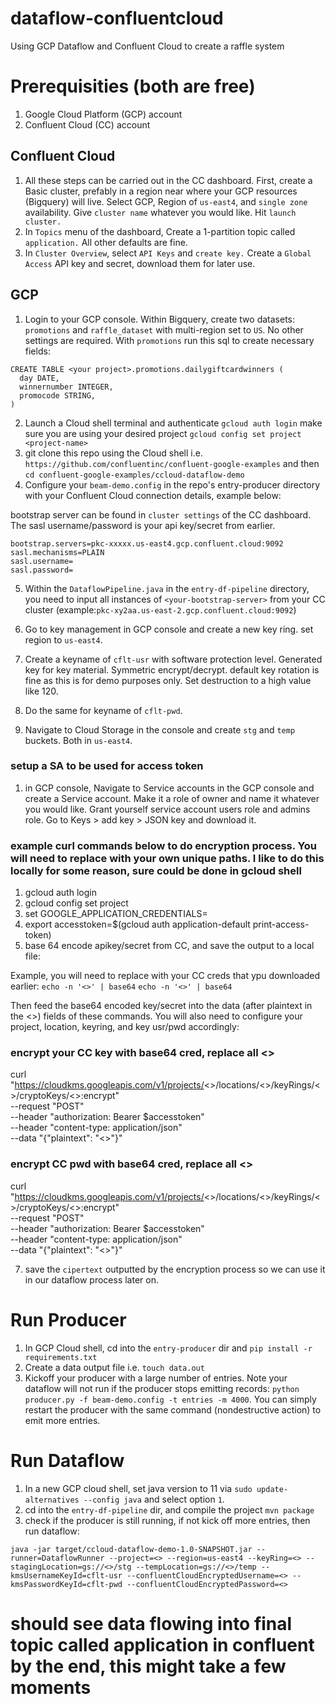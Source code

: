 # dataflow-confluentcloud
Using GCP Dataflow and Confluent Cloud to create a raffle system 

# Prerequisities (both are free)
1. Google Cloud Platform (GCP) account 
2. Confluent Cloud (CC) account 

## Confluent Cloud 
1. All these steps can be carried out in the CC dashboard. First, create a Basic cluster, prefably in a region near where your GCP resources (Bigquery) will live. Select GCP, Region of `us-east4`, and `single zone` availability. Give `cluster name` whatever you would like. Hit `launch cluster.`
2. In `Topics` menu of the dashboard, Create a 1-partition topic called `application.` All other defaults are fine.
3. In `Cluster Overview`, select `API Keys` and `create key.` Create a `Global Access` API key and secret, download them for later use. 

## GCP 
1. Login to your GCP console. Within Bigquery, create two datasets: `promotions` and `raffle_dataset` with multi-region set to `US`. No other settings are required. With `promotions` run this sql to create necessary fields: 
```
CREATE TABLE <your project>.promotions.dailygiftcardwinners (
  day DATE,
  winnernumber INTEGER,
  promocode STRING,
)
```

2. Launch a Cloud shell terminal and authenticate `gcloud auth login` make sure you are using your desired project `gcloud config set project <project-name>`
3. git clone this repo using the Cloud shell i.e. `https://github.com/confluentinc/confluent-google-examples` and then `cd confluent-google-examples/ccloud-dataflow-demo`
4. Configure your `beam-demo.config` in the repo's entry-producer directory with your Confluent Cloud connection details, example below:

bootstrap server can be found in `cluster settings` of the CC dashboard. The sasl username/password is your api key/secret from earlier.
``` 
bootstrap.servers=pkc-xxxxx.us-east4.gcp.confluent.cloud:9092 
sasl.mechanisms=PLAIN
sasl.username=
sasl.password=
```

5. Within the `DataflowPipeline.java` in the `entry-df-pipeline` directory, you need to input all instances of `<your-bootstrap-server>` from your CC cluster (example:`pkc-xy2aa.us-east-2.gcp.confluent.cloud:9092`)

6. Go to key management in GCP console and create a new key ring. set region to `us-east4`. 
7. Create a keyname of `cflt-usr` with software protection level. Generated key for key material. Symmetric encrypt/decrypt. default key rotation is fine as this is for demo purposes only. Set destruction to a high value like 120. 
8. Do the same for keyname of `cflt-pwd`. 
10. Navigate to Cloud Storage in the console and create `stg` and `temp` buckets. Both in `us-east4`. 

### setup a SA to be used for access token 
1. in GCP console, Navigate to Service accounts in the GCP console and create a Service account. Make it a role of owner and name it whatever you would like. Grant yourself service account users role and admins role. Go to Keys > add key > JSON key and download it. 

### example curl commands below to do encryption process. You will need to replace with your own unique paths. I like to do this locally for some reason, sure could be done in gcloud shell  
1. gcloud auth login
2. gcloud config set project <project-name>
3. set GOOGLE_APPLICATION_CREDENTIALS=<path-to-creds>
4. export accesstoken=$(gcloud auth application-default print-access-token)
6. base 64 encode apikey/secret from CC, and save the output to a local file: 

Example, you will need to replace with your CC creds that ypu downloaded earlier:
`echo -n '<>' | base64`
`echo -n '<>' | base64`

Then feed the base64 encoded key/secret into the data (after plaintext in the <>) fields of these commands. You will also need to configure your project, location, keyring, and key usr/pwd accordingly: 

### encrypt your CC key with base64 cred, replace all <>
curl "https://cloudkms.googleapis.com/v1/projects/<>/locations/<>/keyRings/<>/cryptoKeys/<>:encrypt" \
--request "POST" \
--header "authorization: Bearer $accesstoken" \
--header "content-type: application/json" \
--data "{\"plaintext\": \"<>\"}"

### encrypt CC pwd with base64 cred, replace all <>
curl "https://cloudkms.googleapis.com/v1/projects/<>/locations/<>/keyRings/<>/cryptoKeys/<>:encrypt" \
--request "POST" \
--header "authorization: Bearer $accesstoken" \
--header "content-type: application/json" \
--data "{\"plaintext\": \"<>\"}"

7. save the `cipertext` outputted by the encryption process so we can use it in our dataflow process later on. 

# Run Producer
1. In GCP Cloud shell, cd into the `entry-producer` dir and `pip install -r requirements.txt` 
2. Create a data output file i.e. `touch data.out` 
3. Kickoff your producer with a large number of entries. Note your dataflow will not run if the producer stops emitting records: `python producer.py -f beam-demo.config -t entries -m 4000`. You can simply restart the producer with the same command (nondestructive action) to emit more entries. 

# Run Dataflow 
1. In a new GCP cloud shell, set java version to 11 via `sudo update-alternatives --config java` and select option `1`. 
2. cd into the `entry-df-pipeline` dir, and compile the project `mvn package` 
3. check if the producer is still running, if not kick off more entries, then run dataflow:

```
java -jar target/ccloud-dataflow-demo-1.0-SNAPSHOT.jar --runner=DataflowRunner --project=<> --region=us-east4 --keyRing=<> --stagingLocation=gs://<>/stg --tempLocation=gs://<>/temp --kmsUsernameKeyId=cflt-usr --confluentCloudEncryptedUsername=<> --kmsPasswordKeyId=cflt-pwd --confluentCloudEncryptedPassword=<>
```

# should see data flowing into final topic called application in confluent by the end, this might take a few moments 








